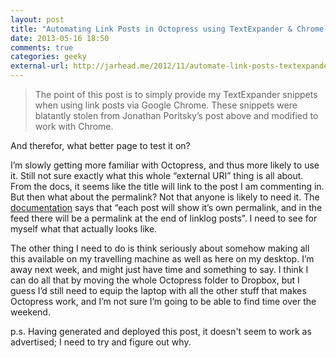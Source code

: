 ```yaml
---
layout: post
title: "Automating Link Posts in Octopress using TextExpander & Chrome - Jarhead"
date: 2013-05-16 18:50
comments: true
categories: geeky
external-url: http://jarhead.me/2012/11/automate-link-posts-textexpander-chrome/
---
```


> The point of this post is to simply provide my TextExpander snippets when using link posts via Google Chrome. These snippets were blatantly stolen from Jonathan Poritsky’s post above and modified to work with Chrome.

And therefor, what better page to test it on?

I’m slowly getting more familiar with Octopress, and thus more likely to use it. Still not sure exactly what this whole “external URI” thing is all about. From the docs, it seems like the title will link to the post I am commenting in. But then what about the permalink? Not that anyone is likely to need it. The [documentation](http://octopress.org/docs/blogging/linklog/) says that “each post will show it’s own permalink, and in the feed there will be a permalink at the end of linklog posts”. I need to see for myself what that actually looks like.

The other thing I need to do is think seriously about somehow making all this available on my travelling machine as well as here on my desktop. I’m away next week, and might just have time and something to say. I think I can do all that by moving the whole Octopress folder to Dropbox, but I guess I’d still need to equip the laptop with all the other stuff that makes Octopress work, and I’m not sure I’m going to be able to find time over the weekend.

p.s. Having generated and deployed this post, it doesn't seem to work as advertised; I need to try and figure out why.